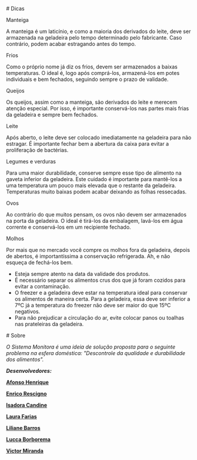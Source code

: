 <p># Dicas</p>
<p>Manteiga</p>
<p>A manteiga &eacute; um latic&iacute;nio, e como a maioria dos derivados do leite, deve ser armazenada na geladeira pelo tempo determinado pelo fabricante. Caso contr&aacute;rio, podem acabar estragando antes do tempo.</p>
<p>Frios</p>
<p>Como o pr&oacute;prio nome j&aacute; diz os frios, devem ser armazenados a baixas temperaturas. O ideal &eacute;, logo ap&oacute;s compr&aacute;-los, armazen&aacute;-los em potes individuais e bem fechados, seguindo sempre o prazo de validade.</p>
<p>Queijos</p>
<p>Os queijos, assim como a manteiga, s&atilde;o derivados do leite e merecem aten&ccedil;&atilde;o especial. Por isso, &eacute; importante conserv&aacute;-los nas partes mais frias da geladeira e sempre bem fechados.</p>
<p>Leite</p>
<p>Ap&oacute;s aberto, o leite deve ser colocado imediatamente na geladeira para n&atilde;o estragar. &Eacute; importante fechar bem a abertura da caixa para evitar a prolifera&ccedil;&atilde;o de bact&eacute;rias.</p>
<p>Legumes e verduras</p>
<p>Para uma maior durabilidade, conserve sempre esse tipo de alimento na gaveta inferior da geladeira. Este cuidado &eacute; importante para mant&ecirc;-los a uma temperatura um pouco mais elevada que o restante da geladeira. Temperaturas muito baixas podem acabar deixando as folhas ressecadas.</p>
<p>Ovos</p>
<p>Ao contr&aacute;rio do que muitos pensam, os ovos n&atilde;o devem ser armazenados na porta da geladeira. O ideal &eacute; tir&aacute;-los da embalagem, lav&aacute;-los em &aacute;gua corrente e conserv&aacute;-los em um recipiente fechado.</p>
<p>Molhos</p>
<p>Por mais que no mercado voc&ecirc; compre os molhos fora da geladeira, depois de abertos, &eacute; important&iacute;ssima a conserva&ccedil;&atilde;o refrigerada. Ah, e n&atilde;o esque&ccedil;a de fech&aacute;-los bem.</p>
<ul>
<li>Esteja sempre atento na data da validade dos produtos.&nbsp;</li>
<li>&Eacute; necess&aacute;rio separar os alimentos crus dos que j&aacute; foram cozidos para evitar a contamina&ccedil;&atilde;o.&nbsp;</li>
<li>O freezer e a geladeira deve estar na temperatura ideal para conservar os alimentos de maneira certa. Para a geladeira, essa deve ser inferior a 7&ordm;C j&aacute; a temperatura do freezer n&atilde;o deve ser maior do que 15&ordm;C negativos.</li>
<li>Para n&atilde;o prejudicar a circula&ccedil;&atilde;o do ar, evite colocar panos ou toalhas nas prateleiras da geladeira.</li>
</ul>
<p># Sobre</p>
<p><em>O Sistema Monitora &eacute; uma ideia de solu&ccedil;&atilde;o proposta para o seguinte problema na esfera dom&eacute;stica: "Descontrole da qualidade e durabilidade dos alimentos".</em></p>
<p><em><strong>Desenvolvedores:</strong></em></p>
<p><span style="text-decoration: underline;"><strong>Afonso Henrique</strong></span></p>
<p><span style="text-decoration: underline;"><strong>Enrico Rescigno</strong></span></p>
<p><span style="text-decoration: underline;"><strong>Isadora Candine</strong></span></p>
<p><span style="text-decoration: underline;"><strong>Laura Farias</strong></span></p>
<p><span style="text-decoration: underline;"><strong>Liliane Barros</strong></span></p>
<p><span style="text-decoration: underline;"><strong>Lucca Borborema</strong></span></p>
<p><span style="text-decoration: underline;"><strong>Victor Miranda</strong></span></p>
<p>&nbsp;</p>
